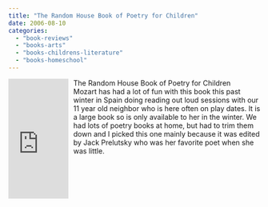 ```yaml
---
title: "The Random House Book of Poetry for Children"
date: 2006-08-10
categories: 
  - "book-reviews"
  - "books-arts"
  - "books-childrens-literature"
  - "books-homeschool"
---
```


<iframe scrolling="no" frameborder="0" src="http://rcm.amazon.com/e/cm?t=soultravelers-20&o=1&p=8&l=as1&asins=0394850106&fc1=000000&IS2=1&lt1=_blank&lc1=0000FF&bc1=000000&bg1=FFFFFF&f=ifr" marginwidth="0" marginheight="0" style="width: 120px; height: 240px; margin-right: 10px; float: left; margin-bottom: 20px;"></iframe>

The Random House Book of Poetry for Children  
Mozart has had a lot of fun with this book this past winter in Spain doing reading out loud sessions with our 11 year old neighbor who is here often on play dates. It is a large book so is only available to her in the winter. We had lots of poetry books at home, but had to trim them down and I picked this one mainly because it was edited by Jack Prelutsky who was her favorite poet when she was little.
